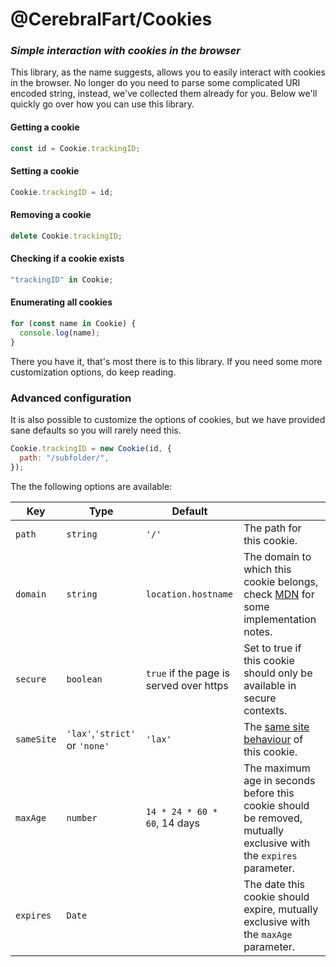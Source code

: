 # @CerebralFart/Cookies

### _Simple interaction with cookies in the browser_

This library, as the name suggests, allows you to easily interact with cookies in the browser. No longer do you need to
parse some complicated URI encoded string, instead, we've collected them already for you. Below we'll quickly go over
how you can use this library.

#### Getting a cookie

```js
const id = Cookie.trackingID;
```

#### Setting a cookie

```js
Cookie.trackingID = id;
```

#### Removing a cookie

```js
delete Cookie.trackingID;
```

#### Checking if a cookie exists

```js
"trackingID" in Cookie;
```

#### Enumerating all cookies

```js
for (const name in Cookie) {
  console.log(name);
}
```

There you have it, that's most there is to this library. If you need some more customization options, do keep reading.

### Advanced configuration

It is also possible to customize the options of cookies, but we have provided sane defaults so you will rarely need this.

```js
Cookie.trackingID = new Cookie(id, {
  path: "/subfolder/",
});
```

The the following options are available:

| Key        | Type                           | Default                                 |                                                                                                                                                       |
| ---------- | ------------------------------ | --------------------------------------- | ----------------------------------------------------------------------------------------------------------------------------------------------------- |
| `path`     | `string`                       | `'/'`                                   | The path for this cookie.                                                                                                                             |
| `domain`   | `string`                       | `location.hostname`                     | The domain to which this cookie belongs, check [MDN](https://developer.mozilla.org/en-US/docs/Web/API/Document/cookie) for some implementation notes. |
| `secure`   | `boolean`                      | `true` if the page is served over https | Set to true if this cookie should only be available in secure contexts.                                                                               |
| `sameSite` | `'lax'`,`'strict'` or `'none'` | `'lax'`                                 | The [same site behaviour](https://developer.mozilla.org/en-US/docs/Web/HTTP/Cookies#samesite_cookies) of this cookie.                                 |
| `maxAge`   | `number`                       | `14 * 24 * 60 * 60`, 14 days            | The maximum age in seconds before this cookie should be removed, mutually exclusive with the `expires` parameter.                                     |
| `expires`  | `Date`                         |                                         | The date this cookie should expire, mutually exclusive with the `maxAge` parameter.                                                                   |
